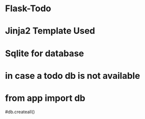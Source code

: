 # Flask-Todo
# Jinja2 Template Used
# Sqlite for database
# in case a todo db is not available
# from app import db
#db.createall()
